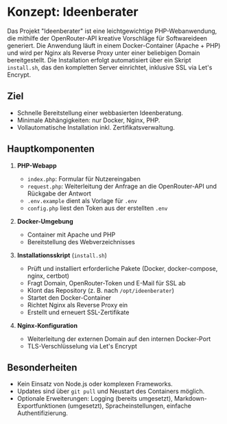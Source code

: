 # Konzept: Ideenberater

Das Projekt "Ideenberater" ist eine leichtgewichtige PHP-Webanwendung, die
mithilfe der OpenRouter-API kreative Vorschläge für Softwareideen generiert.
Die Anwendung läuft in einem Docker-Container (Apache + PHP) und wird per
Nginx als Reverse Proxy unter einer beliebigen Domain bereitgestellt. Die
Installation erfolgt automatisiert über ein Skript `install.sh`, das den
kompletten Server einrichtet, inklusive SSL via Let's Encrypt.

## Ziel
* Schnelle Bereitstellung einer webbasierten Ideenberatung.
* Minimale Abhängigkeiten: nur Docker, Nginx, PHP.
* Vollautomatische Installation inkl. Zertifikatsverwaltung.

## Hauptkomponenten
1. **PHP-Webapp**
   - `index.php`: Formular für Nutzereingaben
   - `request.php`: Weiterleitung der Anfrage an die OpenRouter-API und
     Rückgabe der Antwort
   - `.env.example` dient als Vorlage für `.env`
   - `config.php` liest den Token aus der erstellten `.env`

2. **Docker-Umgebung**
   - Container mit Apache und PHP
   - Bereitstellung des Webverzeichnisses

3. **Installationsskript** (`install.sh`)
   - Prüft und installiert erforderliche Pakete (Docker, docker-compose,
     nginx, certbot)
   - Fragt Domain, OpenRouter-Token und E-Mail für SSL ab
   - Klont das Repository (z. B. nach `/opt/ideenberater`)
   - Startet den Docker-Container
   - Richtet Nginx als Reverse Proxy ein
   - Erstellt und erneuert SSL-Zertifikate

4. **Nginx-Konfiguration**
   - Weiterleitung der externen Domain auf den internen Docker-Port
   - TLS-Verschlüsselung via Let's Encrypt

## Besonderheiten
* Kein Einsatz von Node.js oder komplexen Frameworks.
* Updates sind über `git pull` und Neustart des Containers möglich.
* Optionale Erweiterungen: Logging (bereits umgesetzt), Markdown-Exportfunktionen (umgesetzt), Spracheinstellungen,
  einfache Authentifizierung.
